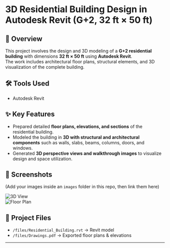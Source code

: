 # 3D Residential Building Design in Autodesk Revit (G+2, 32 ft × 50 ft)

## 📌 Overview
This project involves the design and 3D modeling of a **G+2 residential building** with dimensions **32 ft × 50 ft** using **Autodesk Revit**.  
The work includes architectural floor plans, structural elements, and 3D visualization of the complete building.

## 🛠 Tools Used
- Autodesk Revit  

## ✨ Key Features
- Prepared detailed **floor plans, elevations, and sections** of the residential building.  
- Modeled the building in **3D with structural and architectural components** such as walls, slabs, beams, columns, doors, and windows.  
- Generated **3D perspective views and walkthrough images** to visualize design and space utilization.  

## 📸 Screenshots
(Add your images inside an `images` folder in this repo, then link them here)

![3D View](images/revit-3d.png)  
![Floor Plan](images/floor-plan.png)  

## 📂 Project Files
- `/files/Residential_Building.rvt` → Revit model  
- `/files/Drawings.pdf` → Exported floor plans & elevations  

---

